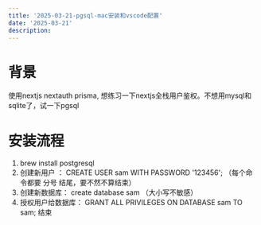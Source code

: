 ```yaml
---
title: '2025-03-21-pgsql-mac安装和vscode配置'
date: '2025-03-21'
description:
---
```


# 背景
使用nextjs nextauth prisma, 想练习一下nextjs全栈用户鉴权。不想用mysql和sqlite了，试一下pgsql

# 安装流程
1. brew install postgresql
2. 创建新用户 ： CREATE USER sam WITH PASSWORD '123456'; （每个命令都要 分号 结尾，要不然不算结束）
3. 创建新数据库： create database sam （大小写不敏感）
4. 授权用户给数据库：  GRANT ALL PRIVILEGES ON DATABASE sam TO sam;
结束

